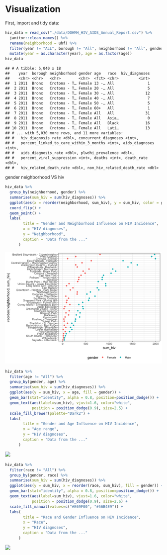 Visualization
================

First, import and tidy data:

``` r
hiv_data = read_csv("./data/DOHMH_HIV_AIDS_Annual_Report.csv") %>% 
  janitor::clean_names() %>% 
  rename(neighborhood = uhf) %>% 
  filter(year != "ALL", borough != "All", neighborhood != "All", gender != "All") %>% 
  mutate(year = as.character(year), age = as.factor(age))
hiv_data 
```

    ## # A tibble: 5,040 x 18
    ##    year  borough neighborhood gender age   race  hiv_diagnoses
    ##    <chr> <chr>   <chr>        <chr>  <fct> <chr>         <int>
    ##  1 2011  Bronx   Crotona - T… Female 13 -… All               1
    ##  2 2011  Bronx   Crotona - T… Female 20 -… All               5
    ##  3 2011  Bronx   Crotona - T… Female 30 -… All              12
    ##  4 2011  Bronx   Crotona - T… Female 40 -… All               7
    ##  5 2011  Bronx   Crotona - T… Female 50 -… All               5
    ##  6 2011  Bronx   Crotona - T… Female 60+   All               1
    ##  7 2011  Bronx   Crotona - T… Female All   All              31
    ##  8 2011  Bronx   Crotona - T… Female All   Asia…             0
    ##  9 2011  Bronx   Crotona - T… Female All   Black            16
    ## 10 2011  Bronx   Crotona - T… Female All   Lati…            13
    ## # ... with 5,030 more rows, and 11 more variables:
    ## #   hiv_diagnosis_rate <dbl>, concurrent_diagnoses <int>,
    ## #   percent_linked_to_care_within_3_months <int>, aids_diagnoses <int>,
    ## #   aids_diagnosis_rate <dbl>, plwdhi_prevalence <dbl>,
    ## #   percent_viral_suppression <int>, deaths <int>, death_rate <dbl>,
    ## #   hiv_related_death_rate <dbl>, non_hiv_related_death_rate <dbl>

gender neighborhood VS hiv

``` r
hiv_data %>% 
  group_by(neighborhood, gender) %>% 
  summarise(sum_hiv = sum(hiv_diagnoses)) %>% 
  ggplot(aes(x = reorder(neighborhood, sum_hiv), y = sum_hiv, color = gender)) + 
  coord_flip() +
  geom_point() +
  labs(
        title = "Gender and Neighborhood Influence on HIV Incidence",
        x = "HIV diagnoses",
        y = "Neighborhood",
        caption = "Data from the ..."
      ) 
```

![](visualization_files/figure-markdown_github/unnamed-chunk-2-1.png)

``` r
hiv_data %>% 
  filter(age != "All") %>% 
  group_by(gender, age) %>% 
  summarise(sum_hiv = sum(hiv_diagnoses)) %>% 
  ggplot(aes(y = sum_hiv, x = age, fill = gender)) + 
  geom_bar(stat="identity", alpha = 0.8, position=position_dodge()) +
  geom_text(aes(label=sum_hiv), vjust=1.6, color="white",
            position = position_dodge(0.9), size=2.5) +
  scale_fill_brewer(palette="Dark2") +
  labs(
        title = "Gender and Age Influence on HIV Incidence",
        x = "Age range",
        y = "HIV diagnoses",
        caption = "Data from the ..."
      ) 
```

![](visualization_files/figure-markdown_github/unnamed-chunk-3-1.png)

``` r
hiv_data %>% 
  filter(race != "All") %>% 
  group_by(gender, race) %>% 
  summarise(sum_hiv = sum(hiv_diagnoses)) %>% 
  ggplot(aes(y = sum_hiv, x = reorder(race, sum_hiv), fill = gender)) + 
  geom_bar(stat="identity", alpha = 0.8, position=position_dodge()) +
  geom_text(aes(label=sum_hiv), vjust=1.6, color="white",
            position = position_dodge(0.9), size=2.6) +
  scale_fill_manual(values=c("#E69F00", "#56B4E9")) +
  labs(
        title = "Race and Gender Influence on HIV Incidence",
        x = "Race",
        y = "HIV diagnoses",
        caption = "Data from the ..."
      ) 
```

![](visualization_files/figure-markdown_github/unnamed-chunk-4-1.png)
